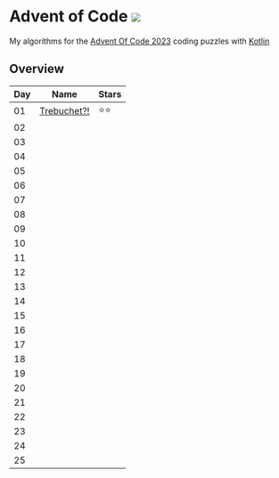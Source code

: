 # Advent of Code <img src="https://skillicons.dev/icons?i=kotlin"/>

My algorithms for the [Advent Of Code 2023](https://adventofcode.com/2023) coding puzzles with [Kotlin](https://www.kotlinlang.org/)

## Overview
| Day | Name                                                             | Stars |
| --- | ---------------------------------------------------------------- | ----- |
| 01  | [Trebuchet?!](https://adventofcode.com/2023/day/1)               | ⭐⭐ |
| 02  |                                                                  |       |
| 03  |                                                                  |       |
| 04  |                                                                  |       | 
| 05  |                                                                  |       |
| 06  |                                                                  |       |
| 07  |                                                                  |       |
| 08  |                                                                  |       |
| 09  |                                                                  |       |
| 10  |                                                                  |       |
| 11  |                                                                  |       |
| 12  |                                                                  |       |
| 13  |                                                                  |       |
| 14  |                                                                  |       |
| 15  |                                                                  |       |
| 16  |                                                                  |       |
| 17  |                                                                  |       |
| 18  |                                                                  |       |
| 19  |                                                                  |       |
| 20  |                                                                  |       |
| 21  |                                                                  |       |
| 22  |                                                                  |       |
| 23  |                                                                  |       |
| 24  |                                                                  |       |
| 25  |                                                                  |       |
